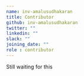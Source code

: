 ```yaml
---
name: inv-amalusudhakaran
title: Contributor
github: inv-amalusudhakaran
twitter: ""
linkedin: ""
slack: ""
joining_date: ""
role : contributor
---
```


Still waiting for this
